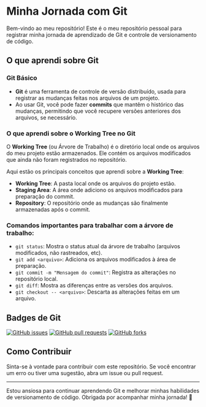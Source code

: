 # Minha Jornada com Git

Bem-vindo ao meu repositório! Este é o meu repositório pessoal para registrar minha jornada de aprendizado de Git e controle de versionamento de código.

## O que aprendi sobre Git

### Git Básico

- **Git** é uma ferramenta de controle de versão distribuído, usada para registrar as mudanças feitas nos arquivos de um projeto.
- Ao usar Git, você pode fazer **commits** que mantêm o histórico das mudanças, permitindo que você recupere versões anteriores dos arquivos, se necessário.

### O que aprendi sobre o **Working Tree** no Git

O **Working Tree** (ou Árvore de Trabalho) é o diretório local onde os arquivos do meu projeto estão armazenados. Ele contém os arquivos modificados que ainda não foram registrados no repositório.

Aqui estão os principais conceitos que aprendi sobre a **Working Tree**:

- **Working Tree**: A pasta local onde os arquivos do projeto estão.
- **Staging Area**: A área onde adiciono os arquivos modificados para preparação do commit.
- **Repository**: O repositório onde as mudanças são finalmente armazenadas após o commit.

### Comandos importantes para trabalhar com a árvore de trabalho:

- `git status`: Mostra o status atual da árvore de trabalho (arquivos modificados, não rastreados, etc).
- `git add <arquivo>`: Adiciona os arquivos modificados à área de preparação.
- `git commit -m "Mensagem do commit"`: Registra as alterações no repositório local.
- `git diff`: Mostra as diferenças entre as versões dos arquivos.
- `git checkout -- <arquivo>`: Descarta as alterações feitas em um arquivo.

## Badges de Git

[![GitHub issues](https://img.shields.io/github/issues/vitoriafmachado/GIT)](https://github.com/vitoriafmachado/GIT/issues)
[![GitHub pull requests](https://img.shields.io/github/issues-pr/vitoriafmachado/GIT)](https://github.com/vitoriafmachado/GIT/pulls)
[![GitHub forks](https://img.shields.io/github/forks/vitoriafmachado/GIT)](https://github.com/vitoriafmachado/GIT/network)

## Como Contribuir

Sinta-se à vontade para contribuir com este repositório. Se você encontrar um erro ou tiver uma sugestão, abra um issue ou pull request.

---

Estou ansiosa para continuar aprendendo Git e melhorar minhas habilidades de versionamento de código. Obrigada por acompanhar minha jornada! 🙂
